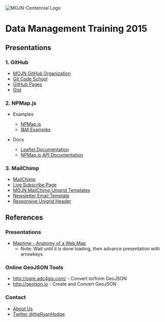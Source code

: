 ![MOJN-Centennial Logo](https://raw.githubusercontent.com/immojn/data-management-training-2015/gh-pages/images/mojn-centennial-transparent.png)

# Data Management Training 2015

## Presentations

### 1. GitHub
  - [MOJN GitHub Organization](https://github.com/immojn)
  - [Git Code School](http://try.github.io)
  - [GitHub Pages](https://pages.github.com/)
  - [Gist](https://gist.github.com/)

### 2. NPMap.js

  - Examples

    - [NPMap.js](http://www.nps.gov/npmap/npmap.js/2.0.0/examples/)
    - [I&M Examples](http://immojn.github.io/data-management-training-2015/examples)

  - Docs

    - [Leaflet Documentation](http://leafletjs.com/reference.html)
    - [NPMap.js API Documentation](https://github.com/nationalparkservice/npmap.js/blob/master/API.md)

### 3. MailChimp

  - [MailChimp](http://mailchimp.com)
  - [Live Subscribe Page](http://nps.us9.list-manage.com/subscribe?u=e405e801f1ff2a7a57e7dd2a9&id=103a1f39d5)
  - [MOJN MailChimp Unigrid Templates](https://github.com/immojn/mailchimp-unigrid-templates)
  - [Newsletter Email Template](http://immojn.github.io/mailchimp-unigrid-templates/email-template.html)
  - [Responsive Unigrid Header](http://immojn.github.io/mailchimp-unigrid-templates/signup-form-header.html)


## References

### Presentations

- [Maptime - Anatomy of a Web Map](http://maptime.io/anatomy-of-a-web-map/#0)
  - Note: Wait until it is done loading, then advance presentation with arrowkeys

### Online GeoJSON Tools

- http://ogre.adc4gis.com/ - Convert to/from GeoJSON
- http://geojson.io - Create and Convert GeoJSON

### Contact
- [About Us](http://science.nature.nps.gov/im/units/mojn/about.cfm)
- [Twitter @theRyanHodge](https://twitter.com/theRyanHodge)
